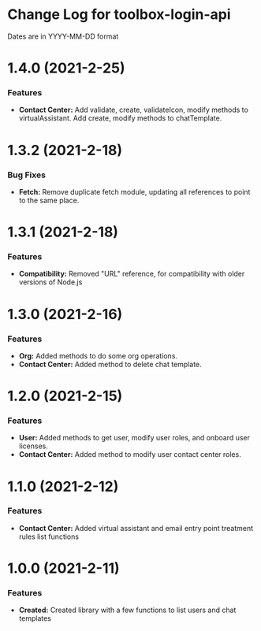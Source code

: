 # Change Log for toolbox-login-api

Dates are in YYYY-MM-DD format

# 1.4.0 (2021-2-25)

### Features
* **Contact Center:** Add validate, create, validateIcon, modify methods to
virtualAssistant. Add create, modify methods to chatTemplate.


# 1.3.2 (2021-2-18)

### Bug Fixes
* **Fetch:** Remove duplicate fetch module, updating all references to point to
the same place.


# 1.3.1 (2021-2-18)

### Features
* **Compatibility:** Removed "URL" reference, for compatibility with older
versions of Node.js


# 1.3.0 (2021-2-16)

### Features
* **Org:** Added methods to do some org operations.
* **Contact Center:** Added method to delete chat template.


# 1.2.0 (2021-2-15)

### Features
* **User:** Added methods to get user, modify user roles, and onboard user licenses.
* **Contact Center:** Added method to modify user contact center roles.


# 1.1.0 (2021-2-12)

### Features
* **Contact Center:** Added virtual assistant and email entry point treatment rules list functions


# 1.0.0 (2021-2-11)

### Features
* **Created:** Created library with a few functions to list users and chat templates
